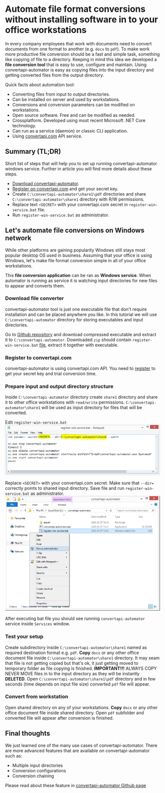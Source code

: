 # **Automate file format conversions** without installing software in to your office workstations
In every company employees that work with documents need to convert documents from one format to another (e.g. `docx` to `pdf`).
To make work more productive file conversion should be a fast and simple task, something like copying of file to a directory.
Keeping in mind this idea we developed a **file conversion tool** that is easy to use, configure and maintain.
Using convertapi-automator is easy as copying files into the input directory and getting converted files from the output directory.

Quick facts about automation tool:

- Converting files from input to output directories.
- Can be installed on server and used by workstations.
- Conversions and conversion parameters can be modified on workstations.
- Open source software. Free and can be modified as needed.
- Crossplatform. Developed using most recent Microsoft .NET Core technology.
- Can run as a service (daemon) or classic CLI application.
- Using [convertapi.com](https://www.convertapi.com) API service.

 
## Summary (TL;DR)
Short list of steps that will help you to set up running convertapi-automator windows service.
Further in article you will find more details about these steps.

- [Download convertapi-automator](https://github.com/ConvertAPI/convertapi-automator). 
- [Register on convertapi.com](https://www.convertapi.com/a/su) and get your secret key.
- Create `C:\convertapi-automator\share1\pdf` directories and share `C:\convertapi-automator\share1` directory with R/W permissions.
- Replace text `<SECRET>` with your convertapi.com secret in `register-win-service.bat` file.
- Run `register-win-service.bat` as administrator.
  

## Let's automate file conversions on Windows network
While other platforms are gaining popularity Windows still stays most popular desktop OS used in business.
Assuming that your office is using Windows, let's make file format conversion simple in all of your office workstations.

This **file conversion application** can be ran as **Windows service**.
When automator is running as service it is watching input directories for new files to appear and converts them.


### **Download file converter**
convertapi-automator tool is just one executable file that don't require installation and can be placed anywhere you like.
In this tutorial we will use `C:\convertapi-automator` directory for storing executables and input directories.

Go to [Github repository](https://github.com/ConvertAPI/convertapi-automator) and download compressed executable and extract it to `C:\convertapi-automator`.
Downloaded `zip` should contain `register-win-service.bat` [file](https://raw.githubusercontent.com/ConvertAPI/convertapi-automator/master/Cli/register-win-service.bat), extract it together with executable.


### Register to convertapi.com
convertapi-automator is using convertapi.com API.
You need to [register](https://www.convertapi.com/a/su) to get your secret key and trial conversion time. 


### Prepare input and output directory structure
Inside `C:\convertapi-automator` directory create `share1` directory and share it to other office workstations with `read/write` permissions.
`C:\convertapi-automator\share1` will be used as input directory for files that will be converted.

Edit `register-win-service.bat`
![Image description](register-service.png)

Replace `<SECRET>` with your convertapi.com secret.
Make sure that `--dir=` correctly points to shared input directory.
Save file and run `register-win-service.bat` as administrator.
![Image description](register-service-run.png)

After executing bat file you should see running `convertapi-automator` service inside `Services` window.


### Test your setup 
Create subdirectory inside `C:\convertapi-automator\share1` named as required destination format e.g. `pdf`.
**Copy** `docx` or any other office document file inside `C:\convertapi-automator\share1` directory.
It may seam that file is not getting copied but that's ok, it just getting moved to temporary folder as file copying is finished. 
**IMPORTANT!!!** ALWAYS COPY NEVER MOVE files in to the input directory as they will be instantly **DELETED**.
 Open `C:\convertapi-automator\share1\pdf` directory and in few seconds (time depends on input file size) converted `pdf` file will appear.


### Convert from workstation
Open shared directory on any of your workstations.
**Copy** `docx` or any other office document file inside shared directory.
Open `pdf` subfolder and converted file will appear after conversion is finished. 


## Final thoughts
We just learned one of the many use cases of convertapi-automator.
There are more advanced features that are available on convertapi-automator such as:

- Multiple input directories
- Conversion configurations
- Conversion chaining

Please read about these feature in [convertapi-automator Github page](https://github.com/ConvertAPI/convertapi-automator)